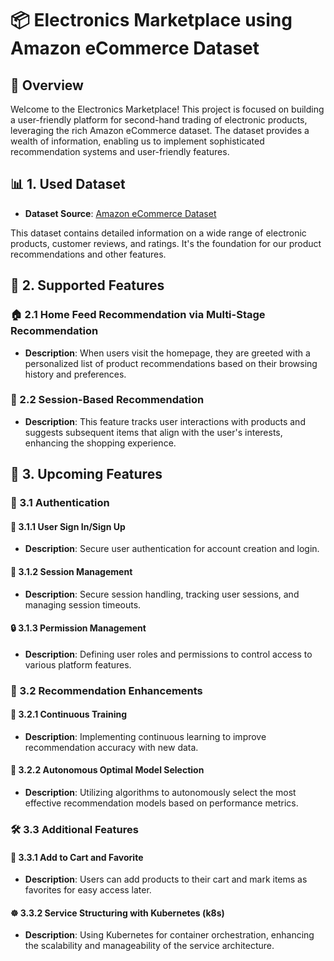 # 📦 Electronics Marketplace using Amazon eCommerce Dataset

## 🌟 Overview

Welcome to the Electronics Marketplace! This project is focused on building a user-friendly platform for second-hand trading of electronic products, leveraging the rich Amazon eCommerce dataset. The dataset provides a wealth of information, enabling us to implement sophisticated recommendation systems and user-friendly features.

## 📊 1. Used Dataset

- **Dataset Source**: [Amazon eCommerce Dataset](https://amazon-reviews-2023.github.io/)

This dataset contains detailed information on a wide range of electronic products, customer reviews, and ratings. It's the foundation for our product recommendations and other features.

## 🚀 2. Supported Features

### 🏠 2.1 Home Feed Recommendation via Multi-Stage Recommendation
- **Description**: When users visit the homepage, they are greeted with a personalized list of product recommendations based on their browsing history and preferences.

### 🔄 2.2 Session-Based Recommendation
- **Description**: This feature tracks user interactions with products and suggests subsequent items that align with the user's interests, enhancing the shopping experience.

## 🔧 3. Upcoming Features

### 🔐 3.1 Authentication
#### 👤 3.1.1 User Sign In/Sign Up
- **Description**: Secure user authentication for account creation and login.

#### 🔑 3.1.2 Session Management
- **Description**: Secure session handling, tracking user sessions, and managing session timeouts.

#### 🔒 3.1.3 Permission Management
- **Description**: Defining user roles and permissions to control access to various platform features.

### 🧠 3.2 Recommendation Enhancements
#### 🔄 3.2.1 Continuous Training
- **Description**: Implementing continuous learning to improve recommendation accuracy with new data.

#### 🤖 3.2.2 Autonomous Optimal Model Selection
- **Description**: Utilizing algorithms to autonomously select the most effective recommendation models based on performance metrics.

### 🛠️ 3.3 Additional Features
#### 🛒 3.3.1 Add to Cart and Favorite
- **Description**: Users can add products to their cart and mark items as favorites for easy access later.

#### ☸️ 3.3.2 Service Structuring with Kubernetes (k8s)
- **Description**: Using Kubernetes for container orchestration, enhancing the scalability and manageability of the service architecture.
